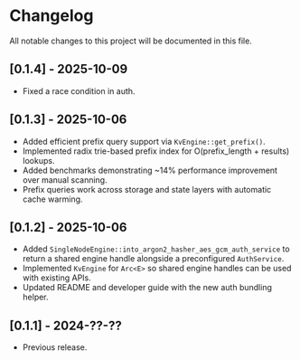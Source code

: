 # Changelog

All notable changes to this project will be documented in this file.

## [0.1.4] - 2025-10-09
- Fixed a race condition in auth.

## [0.1.3] - 2025-10-06
- Added efficient prefix query support via `KvEngine::get_prefix()`.
- Implemented radix trie-based prefix index for O(prefix_length + results) lookups.
- Added benchmarks demonstrating ~14% performance improvement over manual scanning.
- Prefix queries work across storage and state layers with automatic cache warming.

## [0.1.2] - 2025-10-06
- Added `SingleNodeEngine::into_argon2_hasher_aes_gcm_auth_service` to return
  a shared engine handle alongside a preconfigured `AuthService`.
- Implemented `KvEngine` for `Arc<E>` so shared engine handles can be used with
  existing APIs.
- Updated README and developer guide with the new auth bundling helper.

## [0.1.1] - 2024-??-??
- Previous release.
